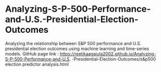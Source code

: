 # Analyzing-S-P-500-Performance-and-U.S.-Presidential-Election-Outcomes
Analyzing the relationship between S&amp;P 500 performance and U.S. presidential election outcomes using machine learning and time-series models.
GitHub page link : https://reetikaagajula2002.github.io/Analyzing-S-P-500-Performance-and-U.S.
-Presidential-Election-Outcomes/s&p500 election predictor analysis.html
